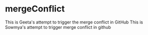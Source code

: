 # mergeConflict

This is Geeta's attempt to trigger the merge conflict in GitHub
This is Sowmya's attempt to trigger merge conflict in github
